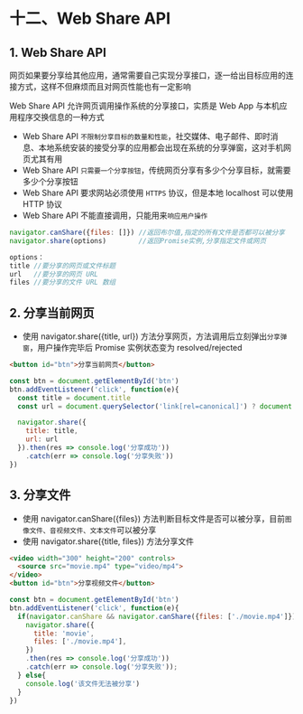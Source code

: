 # 十二、Web Share API

## 1. Web Share API

网页如果要分享给其他应用，通常需要自己实现分享接口，逐一给出目标应用的连接方式，这样不但麻烦而且对网页性能也有一定影响

Web Share API 允许网页调用操作系统的分享接口，实质是 Web App 与本机应用程序交换信息的一种方式

* Web Share API `不限制分享目标的数量和性能`，社交媒体、电子邮件、即时消息、本地系统安装的接受分享的应用都会出现在系统的分享弹窗，这对手机网页尤其有用
* Web Share API `只需要一个分享按钮`，传统网页分享有多少个分享目标，就需要多少个分享按钮
* Web Share API 要求网站必须使用 `HTTPS` 协议，但是本地 localhost 可以使用 HTTP 协议
* Web Share API 不能直接调用，只能用来`响应用户操作`

```javascript
navigator.canShare({files: []}) //返回布尔值,指定的所有文件是否都可以被分享
navigator.share(options)        //返回Promise实例,分享指定文件或网页

options：
title //要分享的网页或文件标题
url   //要分享的网页 URL
files //要分享的文件 URL 数组
```

## 2. 分享当前网页

* 使用 navigator.share({title, url}) 方法分享网页，方法调用后立刻弹出`分享弹窗`，用户操作完毕后 Promise 实例状态变为 resolved/rejected

```html
<button id="btn">分享当前网页</button>
```

```javascript
const btn = document.getElementById('btn')
btn.addEventListener('click', function(e){
  const title = document.title
  const url = document.querySelector('link[rel=canonical]') ? document.querySelector('link[rel=canonical]').href : document.location.href

  navigator.share({
    title: title,
    url: url
  }).then(res => console.log('分享成功'))
    .catch(err => console.log('分享失败'))
})
```

## 3. 分享文件

* 使用 navigator.canShare({files}) 方法判断目标文件是否可以被分享，目前`图像文件、音视频文件、文本文件`可以被分享
* 使用 navigator.share({title, files}) 方法分享文件

```html
<video width="300" height="200" controls>
  <source src="movie.mp4" type="video/mp4">
</video>
<button id="btn">分享视频文件</button>
```

```javascript
const btn = document.getElementById('btn')
btn.addEventListener('click', function(e){
  if(navigator.canShare && navigator.canShare({files: ['./movie.mp4']})){
    navigator.share({
      title: 'movie',
      files: ['./movie.mp4'],
    })
    .then(res => console.log('分享成功'))
    .catch(err => console.log('分享失败'));
  } else{
    console.log('该文件无法被分享')
  }
})
```
